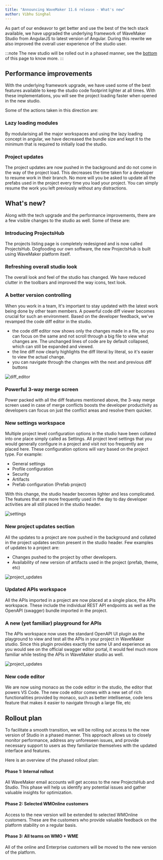```yaml
---
title: "Announcing WaveMaker 11.6 release - What's new"
author: Vibhu Singhal
---
```

As part of our endeavor to get better and use the best of the tech stack available, we have upgraded the underlying framework of WaveMaker Studio from AngularJS to latest version of Angular. During this rewrite we also improved the overall user experience of the studio user.

:::note
The new studio will be rolled out in a phased manner, see the [bottom](#rollout-plan) of this page to know more.
:::

## Performance improvements
With the underlying framework upgrade, we have used some of the best features available to keep the studio code footprint lighter at all times. With these implementations, you will see the project loading faster when opened in the new studio.

Some of the actions taken in this direction are:
### Lazy loading modules
By modularising all the major workspaces and using the lazy loading concept in angular, we have decreased the bundle size and kept it to the minimum that is required to initially load the studio.
### Project updates
The project updates are now pushed in the background and do not come in the way of the project load. This decreases the time taken for a developer to resume work in their branch. No more will you be asked to update all the prefabs used in the project every time you load your project. You can simply resume the work you left previously without any distractions.

## What's new?
Along with the tech upgrade and the performance improvements, there are a few visible changes to the studio as well. Some of these are:

### Introducing ProjectsHub
The projects listing page is completely redesigned and is now called ProjectsHub. Dogfooding our own software, the new ProjectsHub is built using WaveMaker platform itself.
### Refreshing overall studio look
The overall look and feel of the studio has changed. We have reduced clutter in the toolbars and improved the way icons, text look.
### A better version controlling
When you work in a team, It's important to stay updated with the latest work being done by other team members. A powerful code diff viewer becomes crucial for such an environment. Based on the developer feedback, we've revamped the code diff editor in the studio.
- the code diff editor now shows only the changes made in a file, so you can focus on the same and not scroll through a big file to view what changes are. The unchanged lines of code are by default collapsed, which can still be expanded and viewed.
- the line diff now clearly highlights the diff literal by literal, so it's easier to view the actual change.
- you can navigate through the changes with the next and previous diff buttons

![diff_editor](/learn/assets/wm-11.6/diff_editor.png)

### Powerful 3-way merge screen
Power packed with all the diff features mentioned above, the 3-way merge screen used in case of merge conflicts boosts the developer productivity as developers can focus on just the conflict areas and resolve them quicker.

### New settings workspace
  Multiple project level configuration options in the studio have been collated into one place simply called as Settings. All project level settings that you would generally configure in a project and visit not too frequently are placed here. These configuration options will vary based on the project type. For example:
- General settings
- Profile configuration
- Security
- Artifacts
- Prefab configuration (Prefab project)

With this change, the studio header becomes lighter and less complicated. The features that are more frequently used in the day to day developer activities are all still placed in the studio header.

![settings](/learn/assets/wm-11.6/settings_security.png)

### New project updates section
All the updates to a project are now pushed in the background and collated in the project updates section present in the studio header. Few examples of updates to a project are:
- Changes pushed to the project by other developers.
- Availability of new version of artifacts used in the project (prefab, theme, etc)

![project_updates](/learn/assets/wm-11.6/project_updates.png)

### Updated APIs workspace
All the APIs imported in a project are now placed at a single place, the APIs workspace. These include the individual REST API endpoints as well as the OpenAPI (swagger) bundle imported in the project.

### A new (yet familiar) playground for APIs
The APIs workspace now uses the standard OpenAPI UI plugin as the playground to view and test all the APIs in your project in WaveMaker studio. Since this plugin provides exactly the same UI and experience as you would see on the official swagger editor portal, it would feel much more familiar while testing the APIs in WaveMaker studio as well.

![project_updates](/learn/assets/wm-11.6/api_ws.png)

### New code editor
We are now using monaco as the code editor in the studio, the editor that powers VS Code. The new code editor comes with a new set of rich functionalities provided by monaco, such as better intellisense, code lens feature that makes it easier to navigate through a large file, etc

## Rollout plan
To facilitate a smooth transition, we will be rolling out access to the new version of Studio in a phased manner. This approach allows us to closely monitor performance, address any unforeseen issues, and provide necessary support to users as they familiarize themselves with the updated interface and features.

Here is an overview of the phased rollout plan:

#### Phase 1: Internal rollout 
All WaveMaker email accounts will get access to the new ProjectsHub and Studio.
This phase will help us identify any potential issues and gather valuable insights for optimization.

#### Phase 2: Selected WMOnline customers
Access to the new version will be extended to selected WMOnline customers.
These are the customers who provide valuable feedback on the platform stability on a regular basis.

#### Phase 3: All teams on WMO + WME
All of the online and Enterprise customers will be moved to the new version of the platform.
